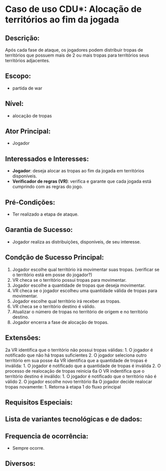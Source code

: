 # Caso de uso CDU*: Alocação de territórios ao fim da jogada
## **Descrição**:
Após cada fase de ataque, os jogadores podem distribuir tropas de territórios que possuem mais de 2 ou mais tropas para territórios seus territórios adjacentes.
## **Escopo**: 
- partida de war

## **Nível**: 
- alocação de tropas

## **Ator Principal**: 
- Jogador

## **Interessados e Interesses**:
- **Jogador**: deseja alocar as tropas ao fim da jogada em territórios disponíveis.
- **Verificador de regras (VR)**: verifica e garante que cada jogada está cumprindo com as regras do jogo.

## **Pré-Condições**: 
- Ter realizado a etapa de ataque.

## **Garantia de Sucesso**: 
- Jogador realiza as distribuições, disponíveis, de seu interesse.

## **Condção de Sucesso Principal**:
1. Jogador escolhe qual território irá movimentar suas tropas. (verificar se o território está em posse do jogador?)
2. VR checa se o território possui tropas para movimentar.  
3. Jogador escolhe a quantidade de tropas que deseja movimentar.
4. VR checa se o jogador escolheu uma quantidade válida de tropas para movimentar.
5. Jogador escolhe qual território irá receber as tropas.
6. VR checa se o território destino é válido.
7. Atualizar o número de tropas no território de origem e no território destino.
8. Jogador encerra a fase de alocação de tropas.

## **Extensões**:
2a VR identifica que o território não possui tropas válidas:
    1. O jogador é notificado que não há tropas suficientes
    2. O jogador seleciona outro território em sua posse
4a VR identifica que a quantidade de tropas é inválida:
    1. O jogador é notificado que a quantidade de tropas é inválida
    2. O processo de realocação de tropas reinicia
6a O VR indentifica que o território destino é inválido:
    1. O jogador é notificado que o território não é válido
    2. O jogador escolhe novo território
8a O jogador decide realocar tropas novamente:
    1. Retorna à etapa 1 do fluxo principal
## **Requisitos Especiais**:
## **Lista de variantes tecnológicas e de dados**:
## **Frequencia de ocorrência**: 
- Sempre ocorre.
## **Diversos**: 


